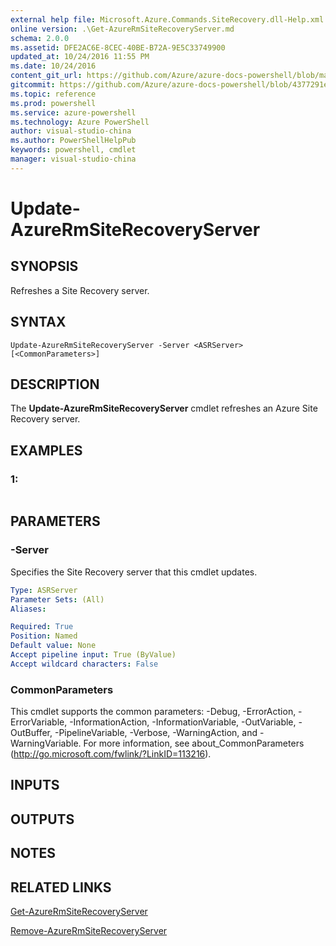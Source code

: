 ```yaml
---
external help file: Microsoft.Azure.Commands.SiteRecovery.dll-Help.xml
online version: .\Get-AzureRmSiteRecoveryServer.md
schema: 2.0.0
ms.assetid: DFE2AC6E-8CEC-40BE-B72A-9E5C33749900
updated_at: 10/24/2016 11:55 PM
ms.date: 10/24/2016
content_git_url: https://github.com/Azure/azure-docs-powershell/blob/master/azureps-cmdlets-docs/ResourceManager/AzureRM.SiteRecovery/v2.1.0/Update-AzureRmSiteRecoveryServer.md
gitcommit: https://github.com/Azure/azure-docs-powershell/blob/4377291ee360e58e2c1c5d644155daf6a0279055/azureps-cmdlets-docs/ResourceManager/AzureRM.SiteRecovery/v2.1.0/Update-AzureRmSiteRecoveryServer.md
ms.topic: reference
ms.prod: powershell
ms.service: azure-powershell
ms.technology: Azure PowerShell
author: visual-studio-china
ms.author: PowerShellHelpPub
keywords: powershell, cmdlet
manager: visual-studio-china
---
```


# Update-AzureRmSiteRecoveryServer

## SYNOPSIS
Refreshes a Site Recovery server.

## SYNTAX

```
Update-AzureRmSiteRecoveryServer -Server <ASRServer> [<CommonParameters>]
```

## DESCRIPTION
The **Update-AzureRmSiteRecoveryServer** cmdlet refreshes an Azure Site Recovery server.

## EXAMPLES

### 1:
```

```

## PARAMETERS

### -Server
Specifies the Site Recovery server that this cmdlet updates.

```yaml
Type: ASRServer
Parameter Sets: (All)
Aliases: 

Required: True
Position: Named
Default value: None
Accept pipeline input: True (ByValue)
Accept wildcard characters: False
```

### CommonParameters
This cmdlet supports the common parameters: -Debug, -ErrorAction, -ErrorVariable, -InformationAction, -InformationVariable, -OutVariable, -OutBuffer, -PipelineVariable, -Verbose, -WarningAction, and -WarningVariable. For more information, see about_CommonParameters (http://go.microsoft.com/fwlink/?LinkID=113216).

## INPUTS

## OUTPUTS

## NOTES

## RELATED LINKS

[Get-AzureRmSiteRecoveryServer](xref:ResourceManager/AzureRM.SiteRecovery/v2.1.0/Get-AzureRmSiteRecoveryServer.md)

[Remove-AzureRmSiteRecoveryServer](xref:ResourceManager/AzureRM.SiteRecovery/v2.1.0/Remove-AzureRmSiteRecoveryServer.md)


